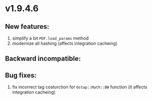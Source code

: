 # v1.9.4.6

## New features: 

  1. simplify a bit `PDF.load_params` method
  1. modernize all hashing (affects integration cacheing) 

## Backward incompatible:  

## Bug fixes:
  1. fix incorrect tag costurction for `Ostap::Math::BW` function (it affects integration cacheing)
